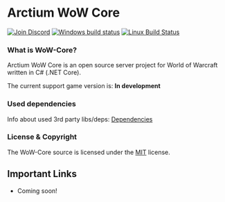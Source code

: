 # Arctium WoW Core

[![Join Discord](https://img.shields.io/badge/discord-join-7289DA.svg)](https://discord.gg/3wcx5rK) [![Windows build status](https://ci.appveyor.com/api/projects/status/aaoegmcmp5emmom4/branch/master?svg=true)](https://ci.appveyor.com/project/Fabi/project-wow/branch/master) [![Linux Build Status](https://travis-ci.org/Arctium-Emulation/WoW-Core.svg?branch=master)](https://travis-ci.org/Arctium-Emulation/WoW-Core)

### What is WoW-Core?

Arctium WoW Core is an open source server project for World of Warcraft written in C# (.NET Core).

The current support game version is: **In development**

### Used dependencies
Info about used 3rd party libs/deps: [Dependencies](https://github.com/Arctium/WoW-Core/blob/master/deps/README.md)

### License & Copyright

The WoW-Core source is licensed under the [MIT](https://github.com/Arctium/WoW-Core/blob/master/LICENSE) license.

## Important Links

- Coming soon!
